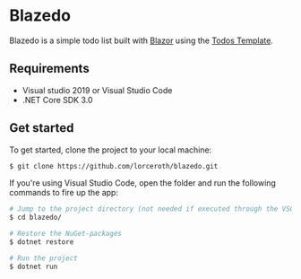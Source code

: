 # Blazedo

Blazedo is a simple todo list built with [Blazor](https://dotnet.microsoft.com/apps/aspnet/web-apps/blazor) using the [Todos Template](https://github.com/lorceroth/todos-template).

## Requirements

- Visual studio 2019 or Visual Studio Code
- .NET Core SDK 3.0

## Get started

To get started, clone the project to your local machine:

```bash
$ git clone https://github.com/lorceroth/blazedo.git
```

If you're using Visual Studio Code, open the folder and run the following commands to fire up the app:

```bash
# Jump to the project directory (not needed if executed through the VSC integrated terminal)
$ cd blazedo/

# Restore the NuGet-packages
$ dotnet restore

# Run the project
$ dotnet run
```
